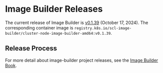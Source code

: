 # Image Builder Releases

The current release of Image Builder is [v0.1.39][] (October 17, 2024). The corresponding container image is `registry.k8s.io/scl-image-builder/cluster-node-image-builder-amd64:v0.1.39`.

## Release Process

For more detail about image-builder project releases, see the [Image Builder Book][].


[v0.1.39]: https://github.com/kubernetes-sigs/image-builder/releases/tag/v0.1.39
[Image Builder Book]: https://image-builder.sigs.k8s.io/capi/releasing.html
